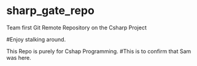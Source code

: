 # sharp_gate_repo
Team first Git Remote Repository on the Csharp Project


#Enjoy stalking around.


This Repo is purely for Cshap Programming.
#This is to confirm that Sam was here. 